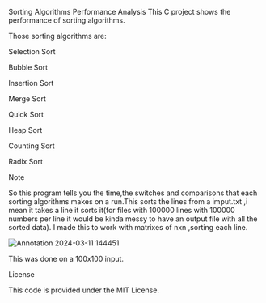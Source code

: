 Sorting Algorithms Performance Analysis
This C project shows the performance of sorting algorithms.

Those sorting algorithms are:

Selection Sort

Bubble Sort

Insertion Sort

Merge Sort

Quick Sort

Heap Sort

Counting Sort

Radix Sort


Note

So this program tells you the time,the switches and comparisons that each sorting algorithms makes on a run.This sorts the lines from a imput.txt ,i mean it takes a line it sorts it(for files with 100000 lines with 100000 numbers per line it would be kinda messy to have an output file with all the sorted data). I made this to work with matrixes of nxn ,sorting each line.

![Annotation 2024-03-11 144451](https://github.com/pocatalin/sorting-algorithms/assets/32682232/3b57d040-54db-41e2-90bc-298d0a450568)

This was done on a 100x100 input.

License

This code is provided under the MIT License. 



